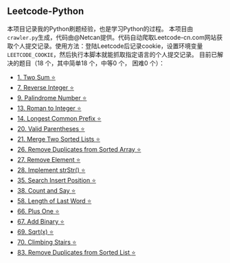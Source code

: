 
## Leetcode-Python
本项目记录我的Python刷题经验，也是学习Python的过程。
本项目由`crawler.py`生成，代码由@Netcan提供。代码自动爬取Leetcode-cn.com网站获取个人提交记录。使用方法：登陆Leetcode后记录cookie，设置环境变量`LEETCODE_COOKIE`，然后执行本脚本就能抓取指定语言的个人提交记录。
目前已解决的题目（18 个，其中简单18 个，中等0 个， 困难0 个）：
- [1. Two Sum :star:](https://github.com/CLAY2333/CLAYleetcode/tree/master/n0001.%20Two%20Sum)
- [7. Reverse Integer :star:](https://github.com/CLAY2333/CLAYleetcode/tree/master/n0007.%20Reverse%20Integer)
- [9. Palindrome Number :star:](https://github.com/CLAY2333/CLAYleetcode/tree/master/n0009.%20Palindrome%20Number)
- [13. Roman to Integer :star:](https://github.com/CLAY2333/CLAYleetcode/tree/master/n0013.%20Roman%20to%20Integer)
- [14. Longest Common Prefix :star:](https://github.com/CLAY2333/CLAYleetcode/tree/master/n0014.%20Longest%20Common%20Prefix)
- [20. Valid Parentheses :star:](https://github.com/CLAY2333/CLAYleetcode/tree/master/n0020.%20Valid%20Parentheses)
- [21. Merge Two Sorted Lists :star:](https://github.com/CLAY2333/CLAYleetcode/tree/master/n0021.%20Merge%20Two%20Sorted%20Lists)
- [26. Remove Duplicates from Sorted Array :star:](https://github.com/CLAY2333/CLAYleetcode/tree/master/n0026.%20Remove%20Duplicates%20from%20Sorted%20Array)
- [27. Remove Element :star:](https://github.com/CLAY2333/CLAYleetcode/tree/master/n0027.%20Remove%20Element)
- [28. Implement strStr() :star:](https://github.com/CLAY2333/CLAYleetcode/tree/master/n0028.%20Implement%20strStr())
- [35. Search Insert Position :star:](https://github.com/CLAY2333/CLAYleetcode/tree/master/n0035.%20Search%20Insert%20Position)
- [38. Count and Say :star:](https://github.com/CLAY2333/CLAYleetcode/tree/master/n0038.%20Count%20and%20Say)
- [58. Length of Last Word :star:](https://github.com/CLAY2333/CLAYleetcode/tree/master/n0058.%20Length%20of%20Last%20Word)
- [66. Plus One :star:](https://github.com/CLAY2333/CLAYleetcode/tree/master/n0066.%20Plus%20One)
- [67. Add Binary :star:](https://github.com/CLAY2333/CLAYleetcode/tree/master/n0067.%20Add%20Binary)
- [69. Sqrt(x) :star:](https://github.com/CLAY2333/CLAYleetcode/tree/master/n0069.%20Sqrt(x))
- [70. Climbing Stairs :star:](https://github.com/CLAY2333/CLAYleetcode/tree/master/n0070.%20Climbing%20Stairs)
- [83. Remove Duplicates from Sorted List :star:](https://github.com/CLAY2333/CLAYleetcode/tree/master/n0083.%20Remove%20Duplicates%20from%20Sorted%20List)
